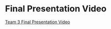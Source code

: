 # Final Presentation Video
[Team 3 Final Presentation Video](https://vimeo.com/890080937?share=copy)
